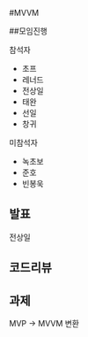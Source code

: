 #MVVM

##모임진행

참석자
* 초프
* 레너드
* 전상일
* 태완
* 선일
* 창귀

미참석자
* 녹초보
* 준호
* 빈봉욱

## 발표

전상일

## 코드리뷰



## 과제

MVP -> MVVM 변환
